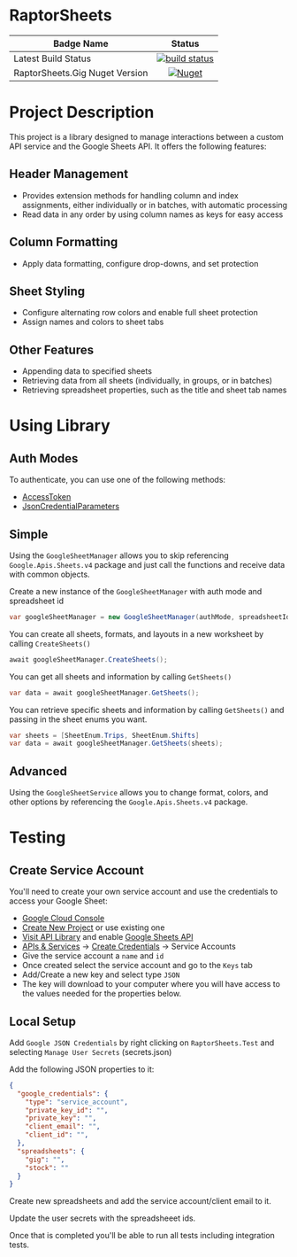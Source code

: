 # RaptorSheets

| Badge Name | Status |
| ---------- | :------------: |
| Latest Build Status | [![build status](https://github.com/khanjal/RaptorSheets/actions/workflows/dotnet.yml/badge.svg)](https://github.com/khanjal/RaptorSheets/actions) |
| RaptorSheets.Gig Nuget Version | [![Nuget](https://img.shields.io/nuget/v/RaptorSheets.Gig)](https://www.nuget.org/packages/RaptorSheets.Gig/) |


# Project Description

This project is a library designed to manage interactions between a custom API service and the Google Sheets API. It offers the following features:

## Header Management
* Provides extension methods for handling column and index assignments, either individually or in batches, with automatic processing
* Read data in any order by using column names as keys for easy access

## Column Formatting
* Apply data formatting, configure drop-downs, and set protection

## Sheet Styling
* Configure alternating row colors and enable full sheet protection
* Assign names and colors to sheet tabs

## Other Features
* Appending data to specified sheets
* Retrieving data from all sheets (individually, in groups, or in batches)
* Retrieving spreadsheet properties, such as the title and sheet tab names

# Using Library

## Auth Modes

To authenticate, you can use one of the following methods:
* [AccessToken](https://cloud.google.com/dotnet/docs/reference/Google.Apis/latest/Google.Apis.Auth.OAuth2.BearerToken)
* [JsonCredentialParameters](https://cloud.google.com/dotnet/docs/reference/Google.Apis/latest/Google.Apis.Auth.OAuth2.JsonCredentialParameters)

## Simple

Using the ````GoogleSheetManager```` allows you to skip referencing ````Google.Apis.Sheets.v4```` package and just call the functions and receive data with common objects.

Create a new instance of the ````GoogleSheetManager```` with auth mode and spreadsheet id

```csharp
var googleSheetManager = new GoogleSheetManager(authMode, spreadsheetId);
```

You can create all sheets, formats, and layouts in a new worksheet by calling ````CreateSheets()````

```csharp
await googleSheetManager.CreateSheets();
```

You can get all sheets and information by calling ````GetSheets()````

```csharp
var data = await googleSheetManager.GetSheets();
```

You can retrieve specific sheets and information by calling ````GetSheets()```` and passing in the sheet enums you want.

```csharp
var sheets = [SheetEnum.Trips, SheetEnum.Shifts]
var data = await googleSheetManager.GetSheets(sheets);
```

## Advanced

Using the ````GoogleSheetService```` allows you to change format, colors, and other options by referencing the ````Google.Apis.Sheets.v4```` package.

# Testing

## Create Service Account

You'll need to create your own service account and use the credentials to access your Google Sheet:

* [Google Cloud Console](https://console.cloud.google.com/)
* [Create New Project](https://console.cloud.google.com/projectcreate) or use existing one
* [Visit API Library](https://console.cloud.google.com/apis/library) and enable [Google Sheets API](https://console.cloud.google.com/apis/library/sheets.googleapis.com)
* [APIs & Services](https://console.cloud.google.com/apis/) -> [Create Credentials](https://console.cloud.google.com/apis/api/sheets.googleapis.com/credentials) -> Service Accounts
* Give the service account a ````name```` and ````id````
* Once created select the service account and go to the ````Keys```` tab
* Add/Create a new key and select type ````JSON````
* The key will download to your computer where you will have access to the values needed for the properties below.

## Local Setup

Add ````Google JSON Credentials```` by right clicking on ````RaptorSheets.Test```` and selecting ````Manage User Secrets```` (secrets.json)

Add the following JSON properties to it:

```json
{
  "google_credentials": {
    "type": "service_account",
    "private_key_id": "",
    "private_key": "",
    "client_email": "",
    "client_id": "",
  },
  "spreadsheets": {
    "gig": "",
    "stock": ""
  }
}
```

Create new spreadsheets and add the service account/client email to it.

Update the user secrets with the spreadsheeet ids.

Once that is completed you'll be able to run all tests including integration tests.
